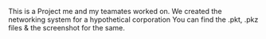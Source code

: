 This is a Project me and my teamates worked on.
We created the networking system for a hypothetical corporation
You can find the .pkt, .pkz files & the screenshot for the same.
